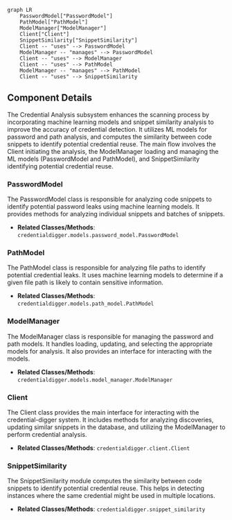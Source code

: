 ```mermaid
graph LR
    PasswordModel["PasswordModel"]
    PathModel["PathModel"]
    ModelManager["ModelManager"]
    Client["Client"]
    SnippetSimilarity["SnippetSimilarity"]
    Client -- "uses" --> PasswordModel
    ModelManager -- "manages" --> PasswordModel
    Client -- "uses" --> ModelManager
    Client -- "uses" --> PathModel
    ModelManager -- "manages" --> PathModel
    Client -- "uses" --> SnippetSimilarity
```

## Component Details

The Credential Analysis subsystem enhances the scanning process by incorporating machine learning models and snippet similarity analysis to improve the accuracy of credential detection. It utilizes ML models for password and path analysis, and computes the similarity between code snippets to identify potential credential reuse. The main flow involves the Client initiating the analysis, the ModelManager loading and managing the ML models (PasswordModel and PathModel), and SnippetSimilarity identifying potential credential reuse.

### PasswordModel
The PasswordModel class is responsible for analyzing code snippets to identify potential password leaks using machine learning models. It provides methods for analyzing individual snippets and batches of snippets.
- **Related Classes/Methods**: `credentialdigger.models.password_model.PasswordModel`

### PathModel
The PathModel class is responsible for analyzing file paths to identify potential credential leaks. It uses machine learning models to determine if a given file path is likely to contain sensitive information.
- **Related Classes/Methods**: `credentialdigger.models.path_model.PathModel`

### ModelManager
The ModelManager class is responsible for managing the password and path models. It handles loading, updating, and selecting the appropriate models for analysis. It also provides an interface for interacting with the models.
- **Related Classes/Methods**: `credentialdigger.models.model_manager.ModelManager`

### Client
The Client class provides the main interface for interacting with the credential-digger system. It includes methods for analyzing discoveries, updating similar snippets in the database, and utilizing the ModelManager to perform credential analysis.
- **Related Classes/Methods**: `credentialdigger.client.Client`

### SnippetSimilarity
The SnippetSimilarity module computes the similarity between code snippets to identify potential credential reuse. This helps in detecting instances where the same credential might be used in multiple locations.
- **Related Classes/Methods**: `credentialdigger.snippet_similarity`
